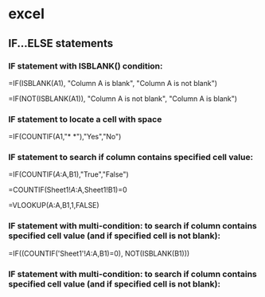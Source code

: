 # excel

## IF...ELSE statements

### IF statement with ISBLANK() condition:

=IF(ISBLANK(A1), "Column A is blank", "Column A is not blank")

=IF(NOT(ISBLANK(A1)), "Column A is not blank", "Column A is blank")

### IF statement to locate a cell with space

=IF(COUNTIF(A1,"* *"),"Yes","No")

### IF statement to search if column contains specified cell value:

=IF(COUNTIF($A:$A,B1),"True","False")

=COUNTIF(Sheet1!$A:$A,Sheet1!B1)=0

=VLOOKUP(A:A,B1,1,FALSE)

### IF statement with multi-condition: to search if column contains specified cell value (and if specified cell is not blank):

=IF((COUNTIF('Sheet1'!$A:$A,B1)=0), NOT(ISBLANK(B1)))

### IF statement with multi-condition: to search if column contains specified cell value (and if specified cell is not blank):